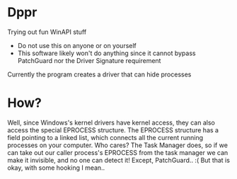 # Dppr
Trying out fun WinAPI stuff
- Do not use this on anyone or on yourself
- This software likely won't do anything since it cannot bypass PatchGuard nor the Driver Signature requirement

Currently the program creates a driver that can hide processes

# How?
Well, since Windows's kernel drivers have kernel access, they can also access the special EPROCESS structure.
The EPROCESS structure has a field pointing to a linked list, which connects all the current running processes on your computer.
Who cares? The Task Manager does, so if we can take out our caller process's EPROCESS from the task manager we can make it invisible, and no one can detect it!
Except, PatchGuard.. :( 
But that is okay, with some hooking I mean..
